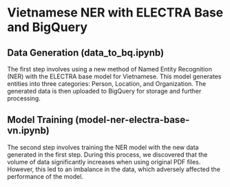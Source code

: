 # Vietnamese NER with ELECTRA Base and BigQuery

## Data Generation (data_to_bq.ipynb)

The first step involves using a new method of Named Entity Recognition (NER) with the ELECTRA base model for Vietnamese. This model generates entities into three categories: Person, Location, and Organization. The generated data is then uploaded to BigQuery for storage and further processing.

## Model Training (model-ner-electra-base-vn.ipynb)

The second step involves training the NER model with the new data generated in the first step. During this process, we discovered that the volume of data significantly increases when using original PDF files. However, this led to an imbalance in the data, which adversely affected the performance of the model.
